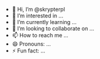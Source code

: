 - 👋 Hi, I’m @skrypterpl
- 👀 I’m interested in ...
- 🌱 I’m currently learning ...
- 💞️ I’m looking to collaborate on ...
- 📫 How to reach me ...
- 😄 Pronouns: ...
- ⚡ Fun fact: ...

<!---
skrypterpl/skrypterpl is a ✨ special ✨ repository because its `README.md` (this file) appears on your GitHub profile.
You can click the Preview link to take a look at your changes.
--->
